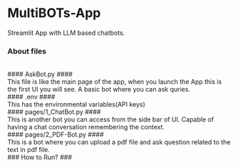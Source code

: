 # MultiBOTs-App
Streamlit App with LLM based chatbots.
<br>
### About files ###
<br>
#### AskBot.py ####
<br>
This file is like the main page of the app, when you launch the App this is the first UI you will see. A basic bot where you can ask quries.
<br>
#### .env ####
<br>
This has the environmental variables(API keys) 
<br>
#### pages/1_ChatBot.py ####
<br>
This is another bot you can access from the side bar of UI. Capable of having a chat conversation remembering the context.
<br>
#### pages/2_PDF-Bot.py ####
<br>
This is a bot where you can upload a pdf file and ask question related to the text in pdf file.
<br>
### How to Run? ###
<br>

